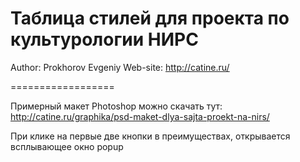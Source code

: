 Таблица стилей для проекта по культурологии НИРС
==================

Author: Prokhorov Evgeniy
Web-site: http://catine.ru/

==================

Примерный макет Photoshop можно скачать тут: http://catine.ru/graphika/psd-maket-dlya-sajta-proekt-na-nirs/

При клике на первые две кнопки в преимуществах, открывается всплывающее окно popup